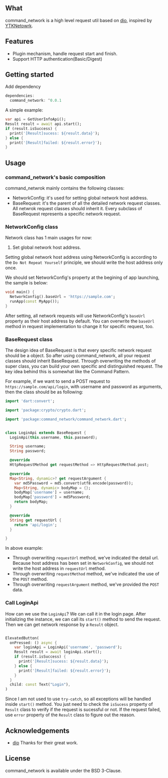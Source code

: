## What
command_network is a high level request util based on [dio](https://pub.dev/packages/dio), inspired by [YTKNetowrk](https://github.com/yuantiku/YTKNetwork).

## Features
- Plugin mechanism, handle request start and finish.
- Support HTTP authentication(Basic/Digest)

## Getting started
Add dependency
```dart
dependencies:
  command_network: ^0.0.1
```

A simple example:
```dart
var api = GetUserInfoApi();
Result result = await api.start();
if (result.isSuccess) {
  print('[Result]sucess: ${result.data}');
} else {
  print('[Result]failed: ${result.error}');
}
```

## Usage
### command_network's basic composition
command_netwrok mainly contains the following classes:
- NetworkConfig: it's used for setting global network host address.
- BaseRequest: it's the parent of all the detailed network request classes. All netwrok request classes should inherit it. Every subclass of BaseRequest represents a specific network request.

### NetworkConfig class
Network class has 1 main usages for now:
1. Set global network host address.

Setting global network host address using NetworkConfig is according to the `Do Not Repeat Yourself` principle, we should write the host address only once.

We should set NetworkConfig's property at the begining of app launching, the sample is below:

```dart
void main() {
  NetworkConfig().baseUrl = 'https://sample.com';
  runApp(const MyApp());
}
```

After setting, all network requests will use NetworkConfig's `baseUrl` property as their host address by default. You can overwrite the `baseUrl` method in request implementation to change it for specific request, too.

### BaseRequest class
The design idea of BaseRequest is that every specific network request should be a object. So after using command_network, all your request classes should inherit BaseRequest. Through overwriting the methods of super class, you can build your own specific and distinguished request. The key idea behind this is somewhat like the Command Pattern.

For example, if we want to send a POST request to `https://sample.com/api/login`, with username and password as arguments, then the class should be as following:
```dart
import 'dart:convert';

import 'package:crypto/crypto.dart';

import 'package:command_network/command_network.dart';


class LoginApi extends BaseRequest {
  LoginApi(this.username, this.password);

  String username;
  String password;

  @override
  HttpRequestMethod get requestMethod => HttpRequestMethod.post;

  @override
  Map<String, dynamic>? get requestArgument {
    var md5Password = md5.convert(utf8.encode(password));
    Map<String, dynamic> bodyMap = {};
    bodyMap['username'] = username;
    bodyMap['password'] = md5Password;
    return bodyMap;
  }

  @override
  String get requestUrl {
    return 'api/login';
  }

}
```
In above example:
- Through overwriting `requestUrl` method, we've indicated the detail url. Because host address has been set in `NetworkConfig`, we should not write the host address in `requestUrl` method.
- Through overwriting `requestMethod` method, we've indicated the use of the `POST` method.
- Through overwriting `requestArgument` method, we've provided the `POST` data. 

### Call LoginApi
How can we use the `LoginApi`? We can call it in the login page. After initializing the instance, we can call its `start()` method to send the request.
Then we can get network response by a `Result` object.
```dart

ElevatedButton(
  onPressed: () async {
    var loginApi = LoginApi('username', 'password');
    Result result = await loginApi.start();
    if (result.isSuccess) {
      print('[Result]sucess: ${result.data}');
    } else {
      print('[Result]failed: ${result.error}');
    }
  }
  child: const Text("Login"),
)
```
Since I am not used to use `try-catch`, so all exceptions will be handled inside `start()` method. You just need to check the `isSucess` property of `Result` class to verify if the request is sucessful or not. If the request failed, use `error` property of the `Result` class to figure out the reason.

## Acknowledgements
- [dio](https://pub.dev/packages/dio)
Thanks for their great work.

## License
command_network is available under the BSD 3-Clause.
